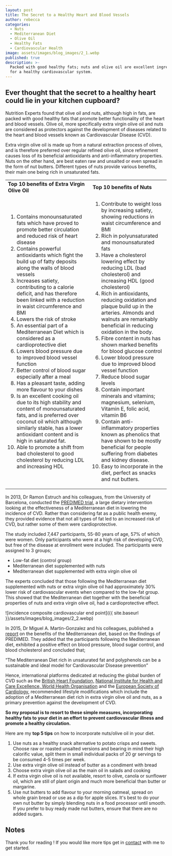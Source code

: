```yaml
---
layout: post
title: The Secret to a Healthy Heart and Blood Vessels
author: rebecca
categories:
  - Nuts
  - Mediterranean Diet
  - Olive Oil
  - Healthy Fats
  - Cardiovascular Health
image: assets/images/blog_images/2_1.webp
published: true
description: >-
  Packed with good healthy fats; nuts and olive oil are excellent ingredients
  for a healthy cardiovascular system.
---
```

## Ever thought that the secret to a healthy heart could lie in your kitchen cupboard?

Nutrition Experts found that olive oil and nuts, although high in fats, are packed with good healthy fats that promote better functionality of the heart and blood vessels. Olive oil, more specifically extra virgin olive oil and nuts are considered as protectors against the development of diseases related to the heart and blood vessels known as Cardiovascular Disease (CVD).

Extra virgin olive oil is made up from a natural extraction process of olives, and is therefore preferred over regular refined olive oil, since refinement causes loss of its beneficial antioxidants and anti-inflammatory properties. Nuts on the other hand, are best eaten raw and unsalted or even spread in the form of nut butters. Different types of nuts provide various benefits, their main one being rich in unsaturated fats. 



<table>
  <tr>
   <td><strong>Top 10 benefits of Extra Virgin Olive Oil</strong></td>
   <td><strong>Top 10 benefits of Nuts </strong></td>
  </tr>
  <tr>
   <td>
        <ol>
            <li>Contains monounsaturated fats which have proved to promote better circulation and reduced risk of heart disease</li>
            <li>Contains powerful antioxidants which fight the build up of fatty deposits along the walls of blood vessels</li>
            <li>Increases satiety, contributing to a calorie deficit, and has therefore been linked with a reduction in waist circumference and BMI</li>
            <li>Lowers the risk of stroke</li>
            <li>An essential part of a Mediterranean Diet which is considered as a cardioprotective diet</li>
            <li>Lowers blood pressure due to improved blood vessel function</li>
            <li>Better control of blood sugar especially after a meal</li>
            <li>Has a pleasant taste, adding more flavour to your dishes</li>
            <li>Is an excellent cooking oil due to its high stability and content of monounsaturated fats, and is preferred over coconut oil which although similarly stable, has a lower antioxidant content and is high in saturated fat.</li>
            <li>Able to promote a shift from bad cholesterol to good cholesterol by reducing LDL and increasing HDL</li>
        </ol>
   </td>
   <td>
        <ol>
            <li>Contribute to weight loss by increasing satiety, showing reductions in waist circumference and BMI</li>
            <li>Rich in polyunsaturated and monounsaturated fats</li>
            <li>Have a cholesterol lowering effect by reducing LDL (bad cholesterol) and increasing HDL (good cholesterol)</li>
            <li>Rich in antioxidants, reducing oxidation and plaque build up in the arteries. Almonds and walnuts are remarkably beneficial in reducing oxidation in the body.</li>
            <li>Fibre content in nuts has shown marked benefits for blood glucose control</li>
            <li>Lower blood pressure due to improved blood vessel function</li>
            <li>Reduce blood sugar levels</li>
            <li>Contain important minerals and vitamins; magnesium, selenium, Vitamin E, folic acid, vitamin B6</li>
            <li>Contain anti-inflammatory properties known as phenolics that have shown to be mostly beneficial for people suffering from diabetes and kidney disease.</li> 
            <li>Easy to incorporate in the diet, perfect as snacks and nut butters.</li>
        </ol>
   </td>
  </tr>
</table>

In 2013, Dr Ramon Estruch and his colleagues, from the University of Barcelona, conducted the [PREDIMED trial](https://pubmed.ncbi.nlm.nih.gov/23432189/), a large dietary intervention looking at the effectiveness of a Mediterranean diet in lowering the incidence of CVD. Rather than considering fat as a public health enemy, they provided evidence that not all types of fat led to an increased risk of CVD, but rather some of them were cardioprotective. 

The study included 7,447 participants, 55-80 years of age, 57% of which were women. Only participants who were at a high risk of developing CVD, but free of the disease at enrollment were included. The participants were assigned to 3 groups;
* Low-fat diet (control group)
* Mediterranean diet supplemented with nuts
* Mediterranean diet supplemented with extra virgin olive oil

The experts concluded that those following the Mediterranean diet supplemented with nuts or extra virgin olive oil had approximately 30% lower risk of cardiovascular events when compared to the low-fat group. This showed that the Mediterranean diet together with the beneficial properties of nuts and extra virgin olive oil, had a cardioprotective effect.

![incidence composite cardiovascular end point]({{ site.baseurl }}/assets/images/blog_images/2_2.webp)

In 2015, Dr Miguel A. Martin-Gonzalez and his colleagues, published a [report](https://www.researchgate.net/publication/275896091_Benefits_of_the_Mediterranean_diet_insights_rrom_the_PREDIMED_study) on the benefits of the Mediterranean diet, based on the findings of PREDIMED. They added that the participants following the Mediterranean diet, exhibited a positive effect on blood pressure, blood sugar control, and blood cholesterol and concluded that; 

“The Mediterranean Diet rich in unsaturated fat and polyphenols can be a sustainable and ideal model for Cardiovascular Disease prevention” 

Hence, international platforms dedicated at reducing the global burden of CVD such as the [British Heart Foundation,](https://www.bhf.org.uk/informationsupport/heart-matters-magazine/nutrition/mediterranean-diet) [National Institute for Health and Care Excellence, World Health Organisation](https://www.nice.org.uk/guidance/ph25/documents/ph25-prevention-of-cardiovascular-disease-evidence-update2) and the [European Society of Cardiology](https://www.escardio.org/Education/ESC-Prevention-of-CVD-Programme/Treatment-goals/Risk-factor-control/nutrition), recommended lifestyle modifications which include the adoption of a Mediterranean diet rich in extra virgin olive oil and nuts, as a primary prevention against the development of CVD. 

**So my proposal is to resort to these simple measures, incorporating healthy fats to your diet in an effort to prevent cardiovascular illness and promote a healthy circulation.**

Here are my **top 5 tips** on how to incorporate nuts/olive oil in your diet. 

1. Use nuts as a healthy snack alternative to potato crisps and sweets. Choose raw or roasted unsalted versions and bearing in mind their high calorific value, split them in small individual packs of 20 gr servings to be consumed 4-5 times per week. 
2. Use extra virgin olive oil instead of butter as a condiment with bread
3. Choose extra virgin olive oil as the main oil in salads and cooking 
4. If extra virgin olive oil is not available, resort to olive, canola or sunflower oil, which  are still of plant origin and much more beneficial than butter or margarine. 
5. Use nut butters to add flavour to your morning oatmeal, spread on whole grain bread or use as a dip for apple slices. It's best to do your own nut butter by simply blending nuts in a food processor until smooth. If you prefer to buy ready made nut butters, ensure that there are no added sugars. 

## Notes

[^1]: This article is based on the research findings of Estruch, R., Ros, E., Salas-Salvadó, J., Covas, M., Corella, D., & Arós, F. et al. (2013), in their study on the  Primary Prevention of Cardiovascular Disease with a Mediterranean Diet  and Martínez-González, M., Salas-Salvadó, J., Estruch, R., Corella, D., Fitó, M., & Ros, E. (2015), that looked at the Benefits of the Mediterranean Diet. The 2016 Maltese Dietary Guidelines published by the Health Promotion & Disease Prevention Directorate within the Ministry for Health, were used as a guidance for the nutritional advice provided.

Thank you for reading ! If you would like more tips get in [contact](/contact) with me to get started.
